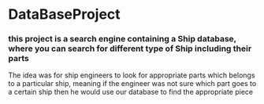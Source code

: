 # DataBaseProject
<h3>this project is a search engine containing a Ship database, where you can search for different type of Ship including their parts</h3>
The idea was for ship engineers to look for appropriate parts which belongs to a particular ship, meaning if the engineer was not sure which part goes to a certain ship then he would use our database to find the appropriate piece
